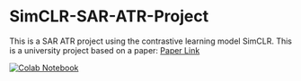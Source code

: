 # SimCLR-SAR-ATR-Project
This is a SAR ATR project using the contrastive learning model SimCLR. This is a university project based on a paper:
[Paper Link](https://www.sciencedirect.com/science/article/pii/S1877050922014697)

[![Colab Notebook](https://colab.research.google.com/assets/colab-badge.svg)](https://colab.research.google.com/drive/1ysjMt-EeY1dCM2WFBuefTr4kaHS6_pmC?usp=sharing)
